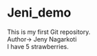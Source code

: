 # Jeni_demo
This is my first Git repository.
<br>
Author-> Jeny Nagarkoti
<br>
I have 5 strawberries.
